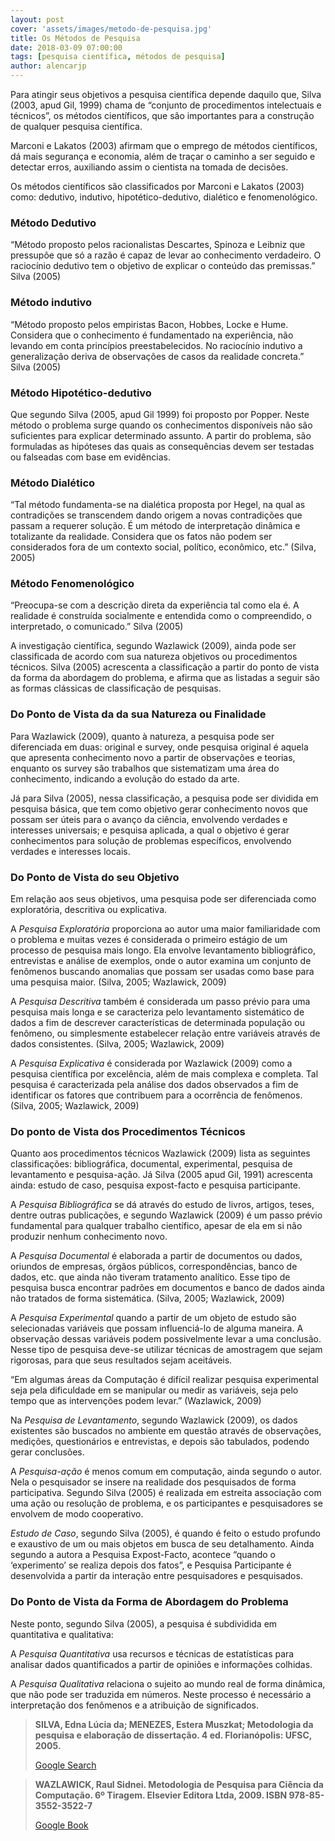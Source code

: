```yaml
---
layout: post
cover: 'assets/images/metodo-de-pesquisa.jpg'
title: Os Métodos de Pesquisa
date: 2018-03-09 07:00:00
tags: [pesquisa científica, métodos de pesquisa]
author: alencarjp
---
```


<p>
  Para atingir seus objetivos a pesquisa científica depende daquilo que, Silva (2003, apud Gil, 1999) chama de “conjunto de procedimentos intelectuais e técnicos”, os  métodos científicos, que são importantes para a construção de qualquer pesquisa científica.
</p>

<p>
  Marconi e Lakatos (2003) afirmam que o emprego de métodos científicos,  dá mais segurança e economia, além de traçar o caminho a ser seguido e detectar erros, auxiliando assim o cientista na tomada de decisões.
</p>

<p>
  Os métodos científicos são classificados por Marconi e Lakatos (2003) como: dedutivo, indutivo, hipotético-dedutivo, dialético e fenomenológico.
</p>

<h3 id="blockquotes">Método Dedutivo</h3>
<p>
  “Método proposto pelos racionalistas Descartes, Spinoza e Leibniz que pressupõe que só a razão é capaz de levar ao conhecimento verdadeiro. O raciocínio dedutivo tem o objetivo de explicar o conteúdo das premissas.” Silva (2005)
</p>

<h3 id="blockquotes">Método indutivo</h3>
<p>
  “Método proposto pelos empiristas Bacon, Hobbes, Locke e Hume. Considera que o conhecimento é fundamentado na experiência, não levando em conta princípios preestabelecidos. No raciocínio indutivo a generalização deriva de observações de casos da realidade concreta.” Silva (2005)
</p>

<h3 id="blockquotes">Método Hipotético-dedutivo</h3>
<p>
  Que segundo Silva (2005, apud Gil 1999) foi proposto por Popper. Neste método o problema surge quando os conhecimentos disponíveis não são suficientes para explicar determinado assunto. A partir do problema, são formuladas as hipóteses das quais as consequências devem ser testadas ou falseadas com base em evidências.
</p>

<h3 id="blockquotes">Método Dialético</h3>
<p>
  “Tal método fundamenta-se na dialética proposta por Hegel, na qual as contradições se transcendem dando origem a novas contradições que passam a requerer solução. É um método de interpretação dinâmica e totalizante da realidade. Considera que os fatos não podem ser considerados fora de um contexto social, político, econômico, etc.” (Silva, 2005)
</p>

<h3 id="blockquotes">Método Fenomenológico</h3>
<p>
  “Preocupa-se com a descrição direta da experiência tal como ela é. A realidade é construída socialmente e entendida como o compreendido, o interpretado, o comunicado.” Silva (2005)
</p>

<p>
  A investigação científica, segundo Wazlawick (2009), ainda pode ser classificada de acordo com sua natureza objetivos ou procedimentos técnicos. Silva (2005) acrescenta a classificação a partir do ponto de vista da forma da abordagem do problema, e afirma que as listadas a seguir são as formas clássicas de classificação de pesquisas.
</p>

<h3 id="blockquotes">Do Ponto de Vista da da sua Natureza ou Finalidade</h3>
<p>
  Para Wazlawick (2009), quanto à natureza, a pesquisa pode ser diferenciada em duas: original e survey, onde pesquisa original é aquela que apresenta conhecimento novo a partir de observações e teorias, enquanto os survey são trabalhos que sistematizam uma área do conhecimento, indicando a evolução do estado da arte.
</p>
<p>
  Já para Silva (2005), nessa classificação, a pesquisa pode ser dividida em pesquisa básica, que tem como objetivo gerar conhecimento novos que possam ser úteis para o avanço da ciência, envolvendo verdades e interesses universais; e pesquisa aplicada, a qual o objetivo é gerar conhecimentos para solução de problemas específicos, envolvendo verdades e interesses locais.
</p>

<h3 id="blockquotes">Do Ponto de Vista do seu Objetivo</h3>
<p>
  Em relação aos seus objetivos, uma pesquisa pode ser diferenciada como exploratória, descritiva ou explicativa.
</p>

<p>
  A <cite>Pesquisa Exploratória</cite> proporciona ao autor uma maior familiaridade com o problema e muitas vezes é considerada o primeiro estágio de um processo de pesquisa mais longo. Ela envolve levantamento bibliográfico, entrevistas e análise de exemplos, onde o autor examina um conjunto de fenômenos buscando anomalias que possam ser usadas como base para uma pesquisa maior. (Silva, 2005; Wazlawick, 2009)
</p>

<p>
  A <cite>Pesquisa Descritiva</cite> também é considerada um passo prévio para uma pesquisa mais longa e se caracteriza pelo levantamento sistemático de dados a fim de descrever características de determinada população ou fenômeno, ou simplesmente estabelecer relação entre variáveis através de dados consistentes. (Silva, 2005; Wazlawick, 2009)
</p>

<p>
  A <cite>Pesquisa Explicativa</cite> é considerada por Wazlawick (2009) como a pesquisa científica por excelência, além de mais complexa e completa. Tal pesquisa é caracterizada pela análise dos dados observados a fim de identificar os fatores que contribuem para a ocorrência de fenômenos. (Silva, 2005; Wazlawick, 2009)
</p>

<h3 id="blockquotes">Do ponto de Vista dos Procedimentos Técnicos</h3>
<p>
  Quanto aos procedimentos técnicos Wazlawick (2009) lista as seguintes classificações: bibliográfica, documental, experimental, pesquisa de levantamento e pesquisa-ação. Já Silva (2005 apud Gil, 1991) acrescenta ainda: estudo de caso, pesquisa expost-facto e pesquisa participante.
</p>

<p>
  A <cite>Pesquisa Bibliográfica</cite> se dá através do estudo de livros, artigos, teses, dentre outras publicações, e segundo Wazlawick (2009) é um passo prévio fundamental para qualquer trabalho científico, apesar de ela em si não produzir nenhum conhecimento novo.
</p>

<p>
  A <cite>Pesquisa Documental</cite> é elaborada a partir de documentos ou dados, oriundos de empresas, órgãos públicos, correspondências, banco de dados, etc. que ainda não tiveram tratamento analítico. Esse tipo de pesquisa busca encontrar padrões em documentos e banco de dados ainda não tratados de forma sistemática. (Silva, 2005; Wazlawick, 2009)
</p>

<p>
  A <cite>Pesquisa Experimental</cite> quando a partir de um objeto de estudo são selecionadas variáveis que possam influenciá-lo de alguma maneira. A observação dessas variáveis podem possivelmente levar a uma conclusão. Nesse tipo de pesquisa deve-se utilizar técnicas de amostragem que sejam rigorosas, para que seus resultados sejam aceitáveis.
</p>

<p>
  “Em algumas áreas da Computação é difícil realizar pesquisa experimental  seja  pela  dificuldade  em  se  manipular ou  medir as variáveis, seja pelo tempo que as intervenções podem levar.” (Wazlawick, 2009)
</p>

<p>
  Na <cite>Pesquisa de Levantamento</cite>, segundo Wazlawick (2009), os dados existentes são buscados no ambiente em questão através de observações, medições, questionários e entrevistas, e depois são tabulados, podendo gerar conclusões.
</p>

<p>
  A <cite>Pesquisa-ação</cite> é menos comum em computação, ainda segundo o autor. Nela o pesquisador se insere na realidade dos pesquisados de forma participativa. Segundo Silva (2005) é realizada em estreita associação com uma ação ou resolução de problema, e os participantes e pesquisadores se envolvem de modo cooperativo.
</p>

<p>
  <cite>Estudo de Caso</cite>, segundo Silva (2005),  é quando é feito o estudo profundo e exaustivo de um ou mais objetos em busca de seu detalhamento. Ainda segundo a autora a Pesquisa Expost-Facto, acontece “quando o ‘experimento’ se realiza depois dos fatos”, e Pesquisa Participante é desenvolvida a partir da interação entre pesquisadores e pesquisados.
</p>

<h3 id="blockquotes">Do Ponto de Vista da Forma de Abordagem do Problema</h3>
<p>
  Neste ponto, segundo Silva (2005), a pesquisa é subdividida em quantitativa e qualitativa:
</p>

<p>
  A <cite>Pesquisa Quantitativa</cite> usa recursos e técnicas de estatísticas para analisar dados quantificados a partir de opiniões e informações colhidas.
</p>

<p>
  A <cite>Pesquisa Qualitativa</cite> relaciona o sujeito ao mundo real de forma dinâmica, que não pode ser traduzida em números. Neste processo é necessário a interpretação dos fenômenos e a atribuição de significados.
</p>


<blockquote>
  <b>
  SILVA, Edna Lúcia da; MENEZES, Estera Muszkat; Metodologia da pesquisa e elaboração de dissertação. 4 ed. Florianópolis: UFSC, 2005.
  </b>

  <p>
    <a title="SILVA, Edna Lúcia da; MENEZES, Estera Muszkat; Metodologia da pesquisa e elaboração de dissertação. 4 ed. Florianópolis: UFSC, 2005." href="https://www.google.com.br/search?q=SILVA,+Edna+L%C3%BAcia+da%3B+MENEZES,+Estera+Muszkat%3B+Metodologia+da+pesquisa+e+elabora%C3%A7%C3%A3o+de+disserta%C3%A7%C3%A3o.+4+ed.+Florian%C3%B3polis:+UFSC,+2005&ie=utf-8&oe=utf-8&client=firefox-b-ab&gws_rd=cr&dcr=0&ei=-NCiWrWNEImAwgTL9JGgCQ" target="_blank">Google Search</a>
  </p>
</blockquote>

<blockquote>
  <b>
  WAZLAWICK, Raul Sidnei. Metodologia de Pesquisa para Ciência da Computação. 6º Tiragem. Elsevier Editora Ltda, 2009. ISBN 978-85-3552-3522-7
  </b>

  <p>
    <a title="WAZLAWICK, Raul Sidnei. Metodologia de Pesquisa para Ciência da Computação. 6º Tiragem. Elsevier Editora Ltda, 2009. ISBN 978-85-3552-3522-7" href="https://books.google.com.br/books/about/Metodologia_de_Pesquisa_para_Ci%C3%AAncia_da.html?id=BZioBQAAQBAJ&redir_esc=y" target="_blank">Google Book</a>
  </p>
</blockquote>
